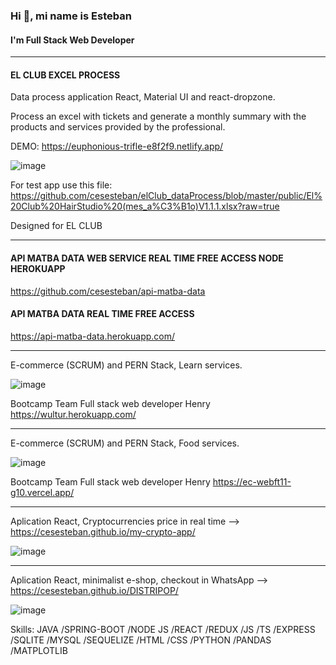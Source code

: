### Hi 👋, mi name is Esteban
#### I'm Full Stack Web Developer
*******************************************************************************************************************************************
#### EL CLUB EXCEL PROCESS
Data process application React, Material UI and react-dropzone.

Process an excel with tickets and generate a monthly summary with the products and services provided by the professional. 

DEMO: https://euphonious-trifle-e8f2f9.netlify.app/


![image](https://user-images.githubusercontent.com/61483278/187051445-bcfb0acc-a1ab-40ed-9c4b-955a2cd8d97b.png)

For test app use this file: https://github.com/cesesteban/elClub_dataProcess/blob/master/public/El%20Club%20HairStudio%20(mes_a%C3%B1o)V1.1.1.xlsx?raw=true

Designed for EL CLUB
*******************************************************************************************************************************************
#### API MATBA DATA WEB SERVICE REAL TIME FREE ACCESS NODE HEROKUAPP
https://github.com/cesesteban/api-matba-data

#### API MATBA DATA REAL TIME FREE ACCESS
https://api-matba-data.herokuapp.com/

*******************************************************************************************************************************************
E-commerce (SCRUM) and PERN Stack, Learn services.

![image](https://user-images.githubusercontent.com/61483278/122298695-7584f080-ced3-11eb-88e6-eec0fec7f7d7.png)


Bootcamp Team Full stack web developer Henry
https://wultur.herokuapp.com/

*******************************************************************************************************************************************
E-commerce (SCRUM) and PERN Stack, Food services.

![image](https://user-images.githubusercontent.com/61483278/122298606-5c7c3f80-ced3-11eb-8244-ece65abd8231.png)


Bootcamp Team Full stack web developer Henry
https://ec-webft11-g10.vercel.app/


*******************************************************************************************************************************************
Aplication React, Cryptocurrencies price in real time --> https://cesesteban.github.io/my-crypto-app/

![image](https://user-images.githubusercontent.com/61483278/122298676-6f8f0f80-ced3-11eb-9fc3-8b0c62dc7d2c.png)

*******************************************************************************************************************************************
Aplication React, minimalist e-shop, checkout in WhatsApp --> https://cesesteban.github.io/DISTRIPOP/

![image](https://user-images.githubusercontent.com/61483278/122298647-6605a780-ced3-11eb-88c9-c762adda1b1f.png)







Skills: JAVA /SPRING-BOOT /NODE JS /REACT /REDUX /JS /TS /EXPRESS /SQLITE /MYSQL /SEQUELIZE /HTML /CSS /PYTHON /PANDAS /MATPLOTLIB


